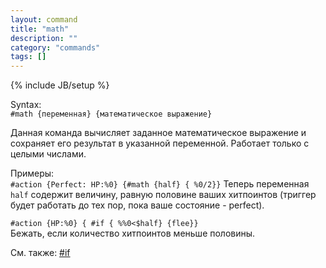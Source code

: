 ```yaml
---
layout: command
title: "math"
description: ""
category: "commands"
tags: []
---
```

{% include JB/setup %}

Syntax:  
`#math {переменная} {математическое выражение}`

Данная команда вычисляет заданное математическое выражение и сохраняет его результат в указанной переменной. Работает только с целыми числами.

Примеры:  
`#action {Perfect: HP:%0} {#math {half} { %0/2}}`
Теперь переменная `half` содержит величину, равную половине ваших хитпоинтов (триггер будет работать до тех пор, пока ваше состояние - perfect).

`#action {HP:%0} { #if { %%0<$half} {flee}}`  
Бежать, если количество хитпоинтов меньше половины.

См. также: [#if](#if)
